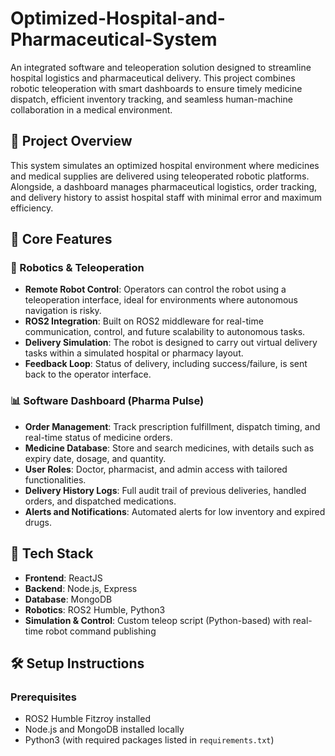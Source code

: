 # Optimized-Hospital-and-Pharmaceutical-System

An integrated software and teleoperation solution designed to streamline hospital logistics and pharmaceutical delivery. This project combines robotic teleoperation with smart dashboards to ensure timely medicine dispatch, efficient inventory tracking, and seamless human-machine collaboration in a medical environment.

## 🚀 Project Overview

This system simulates an optimized hospital environment where medicines and medical supplies are delivered using teleoperated robotic platforms. Alongside, a dashboard manages pharmaceutical logistics, order tracking, and delivery history to assist hospital staff with minimal error and maximum efficiency.

## 🔧 Core Features

### 🤖 Robotics & Teleoperation

- **Remote Robot Control**: Operators can control the robot using a teleoperation interface, ideal for environments where autonomous navigation is risky.
- **ROS2 Integration**: Built on ROS2 middleware for real-time communication, control, and future scalability to autonomous tasks.
- **Delivery Simulation**: The robot is designed to carry out virtual delivery tasks within a simulated hospital or pharmacy layout.
- **Feedback Loop**: Status of delivery, including success/failure, is sent back to the operator interface.

### 📊 Software Dashboard (Pharma Pulse)

- **Order Management**: Track prescription fulfillment, dispatch timing, and real-time status of medicine orders.
- **Medicine Database**: Store and search medicines, with details such as expiry date, dosage, and quantity.
- **User Roles**: Doctor, pharmacist, and admin access with tailored functionalities.
- **Delivery History Logs**: Full audit trail of previous deliveries, handled orders, and dispatched medications.
- **Alerts and Notifications**: Automated alerts for low inventory and expired drugs.

## 🧠 Tech Stack

- **Frontend**: ReactJS
- **Backend**: Node.js, Express
- **Database**: MongoDB
- **Robotics**: ROS2 Humble, Python3
- **Simulation & Control**: Custom teleop script (Python-based) with real-time robot command publishing

## 🛠 Setup Instructions

### Prerequisites

- ROS2 Humble Fitzroy installed
- Node.js and MongoDB installed locally
- Python3 (with required packages listed in `requirements.txt`)
